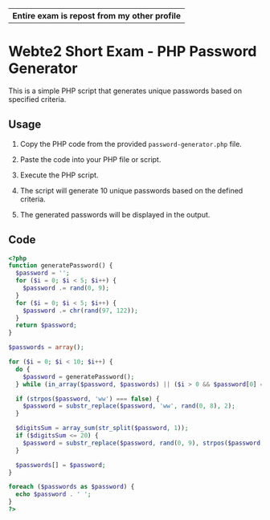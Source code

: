 

<table align="center">
  <tr>
    <th>Entire exam is repost from my other profile</th>
  </tr>
</table>


# Webte2 Short Exam - PHP Password Generator

This is a simple PHP script that generates unique passwords based on specified criteria.

## Usage

1. Copy the PHP code from the provided `password-generator.php` file.

2. Paste the code into your PHP file or script.

3. Execute the PHP script.

4. The script will generate 10 unique passwords based on the defined criteria.

5. The generated passwords will be displayed in the output.

## Code

```php
<?php
function generatePassword() {
  $password = '';
  for ($i = 0; $i < 5; $i++) {
    $password .= rand(0, 9);
  }
  for ($i = 0; $i < 5; $i++) {
    $password .= chr(rand(97, 122));
  }
  return $password;
}

$passwords = array();

for ($i = 0; $i < 10; $i++) {
  do {
    $password = generatePassword();
  } while (in_array($password, $passwords) || ($i > 0 && $password[0] == $passwords[$i - 1][0]));

  if (strpos($password, 'ww') === false) {
    $password = substr_replace($password, 'ww', rand(0, 8), 2);
  }

  $digitsSum = array_sum(str_split($password, 1));
  if ($digitsSum <= 20) {
    $password = substr_replace($password, rand(0, 9), strpos($password, strval(rand(0, 9))), 1);
  }

  $passwords[] = $password;
}

foreach ($passwords as $password) {
  echo $password . ' ';
}
?>
